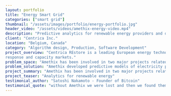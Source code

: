 ```yaml
---
layout: portfolio
title: "Energy Smart Grid"
categories: ["smart grid"]
thumbnail: "/assets/images/portfolio/energy-portfolio.jpg"
header_video: "/assets/videos/amethix-energy-video.mp4"
description: "Predictive analytics for renewable energy providers and dynamic grids"
client: "Centrica Inc."
location: "Belgium, Canada"
category: "Algorithm design, Production, Software Development"
project_overview: "Centrica REstore is a leading European energy technology company specialising in demand side management solutions, maximising value for large businesses through ancillary services including frequency
response and capacity markets."
problem_space: "Amethix has been involved in two major projects related to the forecast of electricity prices for smart-grid optimization, in the European and US market."
problem_solution: "Amethix developed predictive models of electricity price for multiple European countries (Belgium, France, Germany). We designed and implemented the best predictive models for peak energy consumption in the North America market and advised best practices in designing machine learning pipelines for reproducibility and scalability within the organisation. <br />"
project_summary: "Amethix has been involved in two major projects related to the forecast of electricity prices for smart-grid optimization, in the European and US market."
project_teaser: "Analytics for renewable energy"
testimonial_author: "Satoshi Nakamoto - Founder of Bitcoin"
testimonial_quote: "without Amethix we were lost and then we found them and our business went fuckin viral and we became millionaires"
---
```


